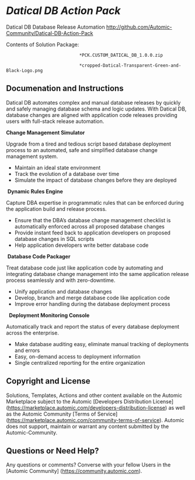 *Datical DB Action Pack*
=============


Datical DB Database Release Automation
http://github.com/Automic-Community/Datical-DB-Action-Pack

<!-- List of attached files -->
Contents of Solution Package:

						
								*PCK.CUSTOM_DATICAL_DB_1.0.0.zip
								
								*cropped-Datical-Transparent-Green-and-Black-Logo.png
								
						


Documenation and Instructions
---

<p>Datical DB automates complex and manual database releases by quickly and safely managing database schema and logic updates. With Datical DB, database changes are aligned with application code releases providing users with full-stack release automation.</p>
<p><strong>Change Management Simulator</strong></p>
<p>Upgrade from a tired and tedious script based database deployment process to an automated, safe and simplified database change management system.</p>
<ul>
<li>Maintain an ideal state environment</li>
<li>Track the evolution of a database over time</li>
<li>Simulate the impact of database changes before they are deployed</li>
</ul>
<p>&nbsp;<strong>Dynamic Rules Engine</strong></p>
<p>Capture DBA expertise in programmatic rules that can be enforced during the application build and release process.</p>
<ul>
<li>Ensure that the DBA&rsquo;s database change management checklist is automatically enforced across all proposed database changes</li>
<li>Provide instant feed back to application developers on proposed database changes in SQL scripts</li>
<li>Help application developers write better database code</li>
</ul>
<p>&nbsp;<strong>Database Code Packager</strong></p>
<p>Treat database code just like application code by automating and integrating database change management into the same application release process seamlessly and with zero-downtime.</p>
<ul>
<li>Unify application and database changes</li>
<li>Develop, branch and merge database code like application code</li>
<li>Improve error handling during the database deployment process</li>
</ul>
<p>&nbsp;&nbsp;<strong>Deployment Monitoring Console</strong></p>
<p>Automatically track and report the status of every database deployment across the enterprise.</p>
<ul>
<li>Make database auditing easy, eliminate manual tracking of deployments and errors</li>
<li>Easy, on-demand access to deployment information</li>
<li>Single centralized reporting for the entire organization</li>
</ul>

Copyright and License
---

Solutions, Templates, Actions and other content available on the Automic Marketplace subject to the Automic [Developers Distribution License] (https://marketplace.automic.com/developers-distribution-license) as well as the Automic Community [Terms of Service] (https://marketplace.automic.com/community-terms-of-service).
Automic does not support, maintain or warrant any content submitted by the Automic-Community.



Questions or Need Help? 
---
Any questions or comments? Converse with your fellow Users in the [Automic Community] (https://community.automic.com).